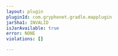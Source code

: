 ```yaml
---
layout: plugin
pluginId: com.gryphonet.gradle.mapplugin
jarSha1: INVALID
isJarAvailable: true
error: NONE
violations: []

---
```

